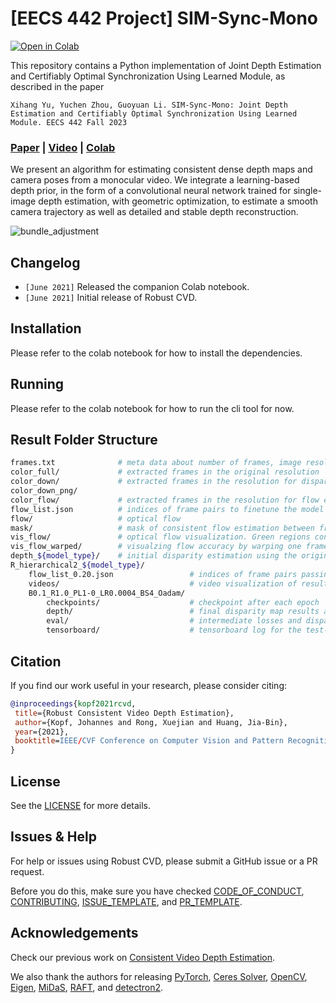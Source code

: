 # \[EECS 442 Project\] SIM-Sync-Mono

[![Open in Colab](https://colab.research.google.com/assets/colab-badge.svg)](https://colab.research.google.com/drive/1YOLXsb4JUOD1wt5TXB2ln78koocm-bu8?usp=sharing)

This repository contains a Python implementation of Joint Depth Estimation and Certifiably Optimal Synchronization Using Learned Module, as described in the paper

`Xihang Yu, Yuchen Zhou, Guoyuan Li. SIM-Sync-Mono: Joint Depth Estimation and Certifiably Optimal Synchronization Using Learned Module. EECS 442 Fall 2023`

###  [Paper](https://arxiv.org/pdf/2012.05901.pdf) | [Video](https://www.youtube.com/watch?v=x-wHrYHJSm8) | [Colab](https://colab.research.google.com/drive/1YOLXsb4JUOD1wt5TXB2ln78koocm-bu8?usp=sharing)

We present an algorithm for estimating consistent dense depth maps and camera poses from a monocular video. We integrate a learning-based depth prior, in the form of a convolutional neural network trained for single-image depth estimation, with geometric optimization, to estimate a smooth camera trajectory as well as detailed and stable depth reconstruction.

![bundle_adjustment](img/bundle_adjustment.png)



## Changelog

- `[June 2021]` Released the companion Colab notebook.
- `[June 2021]` Initial release of Robust CVD.

## Installation

Please refer to the colab notebook for how to install the dependencies.

## Running

Please refer to the colab notebook for how to run the cli tool for now.

## Result Folder Structure

```bash
frames.txt              # meta data about number of frames, image resolution and timestamps for each frame
color_full/             # extracted frames in the original resolution
color_down/             # extracted frames in the resolution for disparity estimation 
color_down_png/      
color_flow/             # extracted frames in the resolution for flow estimation
flow_list.json          # indices of frame pairs to finetune the model with
flow/                   # optical flow 
mask/                   # mask of consistent flow estimation between frame pairs.
vis_flow/               # optical flow visualization. Green regions contain inconsistent flow. 
vis_flow_warped/        # visualzing flow accuracy by warping one frame to another using the estimated flow. e.g., frame_000000_000032_warped.png warps frame_000032 to frame_000000.
depth_${model_type}/    # initial disparity estimation using the original monocular depth model before test-time training
R_hierarchical2_${model_type}/ 
    flow_list_0.20.json                 # indices of frame pairs passing overlap ratio test of threshold 0.2. Same content as ../flow_list.json.
    videos/                             # video visualization of results 
    B0.1_R1.0_PL1-0_LR0.0004_BS4_Oadam/
        checkpoints/                    # checkpoint after each epoch
        depth/                          # final disparity map results after finishing test-time training
        eval/                           # intermediate losses and disparity maps after each epoch 
        tensorboard/                    # tensorboard log for the test-time training process

```

## Citation
If you find our work useful in your research, please consider citing:
```BibTeX
@inproceedings{kopf2021rcvd,
 title={Robust Consistent Video Depth Estimation},
 author={Kopf, Johannes and Rong, Xuejian and Huang, Jia-Bin},
 year={2021},
 booktitle=IEEE/CVF Conference on Computer Vision and Pattern Recognition
}
```
## License
See the [LICENSE](LICENSE) for more details.

## Issues & Help
For help or issues using Robust CVD, please submit a GitHub issue or a PR request.

Before you do this, make sure you have checked [CODE_OF_CONDUCT](./CODE_OF_CONDUCT.md), [CONTRIBUTING](./CONTRIBUTING.md), [ISSUE_TEMPLATE](docs/.github/ISSUE_TEMPLATE.md), and [PR_TEMPLATE](docs/.github/PR_TEMPLATE.md).

## Acknowledgements
Check our previous work on [Consistent Video Depth Estimation](https://github.com/facebookresearch/consistent_depth).

We also thank the authors for releasing [PyTorch](https://github.com/erikwijmans/Pointnet2_PyTorch), [Ceres Solver](http://ceres-solver.org/), [OpenCV](http://opencv.org/), [Eigen](https://eigen.tuxfamily.org/), [MiDaS](https://github.com/intel-isl/MiDaS), [RAFT](https://github.com/princeton-vl/RAFT), and [detectron2](https://github.com/facebookresearch/detectron2).

